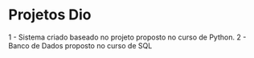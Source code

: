 # Projetos Dio
1 - Sistema criado baseado no projeto proposto no curso de Python.
2 - Banco de Dados proposto no curso de SQL

